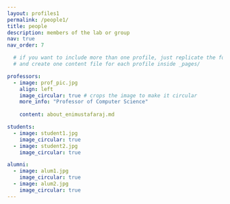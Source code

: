 ```yaml
---
layout: profiles1
permalink: /people1/
title: people
description: members of the lab or group
nav: true
nav_order: 7

  # if you want to include more than one profile, just replicate the following block
  # and create one content file for each profile inside _pages/

professors:
  - image: prof_pic.jpg
    align: left
    image_circular: true # crops the image to make it circular
    more_info: "Professor of Computer Science"
                
    content: about_enimustafaraj.md

students:
  - image: student1.jpg
    image_circular: true
  - image: student2.jpg
    image_circular: true

alumni:
  - image: alum1.jpg
    image_circular: true
  - image: alum2.jpg
    image_circular: true
---
```

